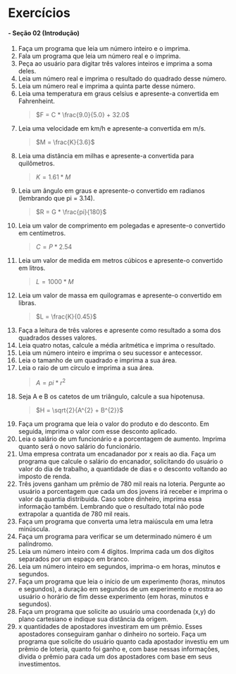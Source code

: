 # Exercícios 
#### - Seção 02 (Introdução)

1. Faça um programa que leia um número inteiro e o imprima.  
2. Fala um programa que leia um número real e o imprima.  
3. Peça ao usuário para digitar três valores inteiros e imprima a soma deles.  
4. Leia um número real e imprima o resultado do quadrado desse número.  
5. Leia um número real e imprima a quinta parte desse número.  
6. Leia uma temperatura em graus celsius e apresente-a convertida em Fahrenheint.  
   > $F = C * \frac{9.0}{5.0} + 32.0$  
7. Leia uma velocidade em km/h e apresente-a convertida em m/s.  
   > $M = \frac{K}{3.6}$   
9. Leia uma distância em milhas e apresente-a convertida para quilômetros.  
   > $K = 1.61 * M$  
10. Leia um ângulo em graus e apresente-o convertido em radianos (lembrando que pi = 3.14).  
    > $R = G * \frac{pi}{180}$  
11. Leia um valor de comprimento em polegadas e apresente-o convertido em centímetros.  
    > $C = P * 2.54$  
12. Leia um valor de medida em metros cúbicos e apresente-o convertido em litros.  
    > $L = 1000 * M$  
13. Leia um valor de massa em quilogramas e apresente-o convertido em libras.  
    > $L = \frac{K}{0.45}$  
14. Faça a leitura de três valores e apresente como resultado a soma dos quadrados desses valores.  
15. Leia quatro notas, calcule a média aritmética e imprima o resultado.  
16. Leia um número inteiro e imprima o seu sucessor e antecessor.  
17. Leia o tamanho de um quadrado e imprima a sua área.  
18. Leia o raio de um círculo e imprima a sua área.  
    > $A = pi * r^{2}$  
19. Seja A e B os catetos de um triângulo, calcule a sua hipotenusa.  
    > $H = \sqrt{2}{A^{2} + B^{2}}$  
20. Faça um programa que leia o valor do produto e do desconto. Em seguida, imprima o valor com esse desconto aplicado.
21. Leia o salário de um funcionário e a porcentagem de aumento. Imprima quanto será o novo salário do funcionário.
22. Uma empresa contrata um encadanador por x reais ao dia. Faça um programa que calcule o salário do encanador, solicitando do usuário o valor do dia de trabalho, a quantidade de dias e o desconto voltando ao imposto de renda.
23. Três jovens ganham um prêmio de 780 mil reais na loteria. Pergunte ao usuário a porcentagem que cada um dos jovens irá receber e imprima o valor da quantia distribuida. Caso sobre dinheiro, imprima essa informação também. Lembrando que o resultado total não pode extrapolar a quantida de 780 mil reais.
24. Faça um programa que converta uma letra maiúscula em uma letra minúscula.
25. Faça um programa para verificar se um determinado número é um palíndromo.
26. Leia um número inteiro com 4 dígitos. Imprima cada um dos dígitos separados por um espaço em branco.
27. Leia um número inteiro em segundos, imprima-o em horas, minutos e segundos.
28. Faça um programa que leia o início de um experimento (horas, minutos e segundos),  a duração em segundos de um experimento e mostra ao usuário o horário de fim desse experimento (em horas, minutos e segundos).
29. Faça um programa que solicite ao usuário uma coordenada (x,y) do plano cartesiano e indique sua distância da origem.
30. x quantidades de apostadores investiram em um prêmio. Esses apostadores conseguiram ganhar o dinheiro no sorteio. Faça um programa que solicite do usuário quanto cada apostador investiu em um prêmio de loteria, quanto foi ganho e, com base nessas informações, divida o prêmio para cada um dos apostadores com base em seus investimentos.